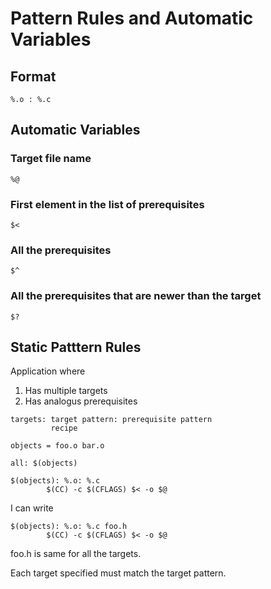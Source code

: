 # Pattern Rules and Automatic Variables

## Format
```
%.o : %.c
```

## Automatic Variables

### Target file name
```
%@
```

### First element in the list of prerequisites
```
$<
```

### All the prerequisites
```
$^
```

### All the prerequisites that are newer than the target
```
$?
```

## Static Patttern Rules
Application where
1. Has multiple targets
2. Has analogus prerequisites

```
targets: target pattern: prerequisite pattern
         recipe
```

```
objects = foo.o bar.o

all: $(objects)

$(objects): %.o: %.c
        $(CC) -c $(CFLAGS) $< -o $@
```

I can write
```
$(objects): %.o: %.c foo.h
        $(CC) -c $(CFLAGS) $< -o $@
```

foo.h is same for all the targets.

Each target specified must match the target pattern.